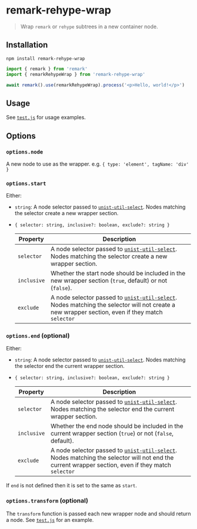 # remark-rehype-wrap

> Wrap `remark` or `rehype` subtrees in a new container node.

## Installation

```
npm install remark-rehype-wrap
```

```js
import { remark } from 'remark'
import { remarkRehypeWrap } from 'remark-rehype-wrap'

await remark().use(remarkRehypeWrap).process('<p>Hello, world!</p>')
```

## Usage

See [`test.js`](https://github.com/bradlc/remark-rehype-wrap/blob/main/test.js) for usage examples.

## Options

### `options.node`

A new node to use as the wrapper. e.g. `{ type: 'element', tagName: 'div' }`

### `options.start`

Either:

- `string`: A node selector passed to [`unist-util-select`](https://github.com/syntax-tree/unist-util-select). Nodes matching the selector create a new wrapper section.
- `{ selector: string, inclusive?: boolean, exclude?: string }`

  | Property    | Description                                                                                                                                                                                         |
  | ----------- | --------------------------------------------------------------------------------------------------------------------------------------------------------------------------------------------------- |
  | `selector`  | A node selector passed to [`unist-util-select`](https://github.com/syntax-tree/unist-util-select). Nodes matching the selector create a new wrapper section.                                        |
  | `inclusive` | Whether the start node should be included in the new wrapper section (`true`, default) or not (`false`).                                                                                            |
  | `exclude`   | A node selector passed to [`unist-util-select`](https://github.com/syntax-tree/unist-util-select). Nodes matching the selector will not create a new wrapper section, even if they match `selector` |

### `options.end` (optional)

Either:

- `string`: A node selector passed to [`unist-util-select`](https://github.com/syntax-tree/unist-util-select). Nodes matching the selector end the current wrapper section.
- `{ selector: string, inclusive?: boolean, exclude?: string }`

  | Property    | Description                                                                                                                                                                                            |
  | ----------- | ------------------------------------------------------------------------------------------------------------------------------------------------------------------------------------------------------ |
  | `selector`  | A node selector passed to [`unist-util-select`](https://github.com/syntax-tree/unist-util-select). Nodes matching the selector end the current wrapper section.                                        |
  | `inclusive` | Whether the end node should be included in the current wrapper section (`true`) or not (`false`, default).                                                                                             |
  | `exclude`   | A node selector passed to [`unist-util-select`](https://github.com/syntax-tree/unist-util-select). Nodes matching the selector will not end the current wrapper section, even if they match `selector` |

If `end` is not defined then it is set to the same as `start`.

### `options.transform` (optional)

The `transform` function is passed each new wrapper node and should return a node. See [`test.js`](https://github.com/bradlc/remark-rehype-wrap/blob/main/test.js#L76-L89) for an example.
